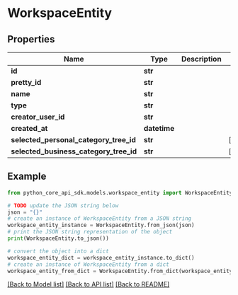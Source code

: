 # WorkspaceEntity


## Properties

Name | Type | Description | Notes
------------ | ------------- | ------------- | -------------
**id** | **str** |  | 
**pretty_id** | **str** |  | 
**name** | **str** |  | 
**type** | **str** |  | 
**creator_user_id** | **str** |  | 
**created_at** | **datetime** |  | 
**selected_personal_category_tree_id** | **str** |  | [optional] 
**selected_business_category_tree_id** | **str** |  | [optional] 

## Example

```python
from python_core_api_sdk.models.workspace_entity import WorkspaceEntity

# TODO update the JSON string below
json = "{}"
# create an instance of WorkspaceEntity from a JSON string
workspace_entity_instance = WorkspaceEntity.from_json(json)
# print the JSON string representation of the object
print(WorkspaceEntity.to_json())

# convert the object into a dict
workspace_entity_dict = workspace_entity_instance.to_dict()
# create an instance of WorkspaceEntity from a dict
workspace_entity_from_dict = WorkspaceEntity.from_dict(workspace_entity_dict)
```
[[Back to Model list]](../README.md#documentation-for-models) [[Back to API list]](../README.md#documentation-for-api-endpoints) [[Back to README]](../README.md)


